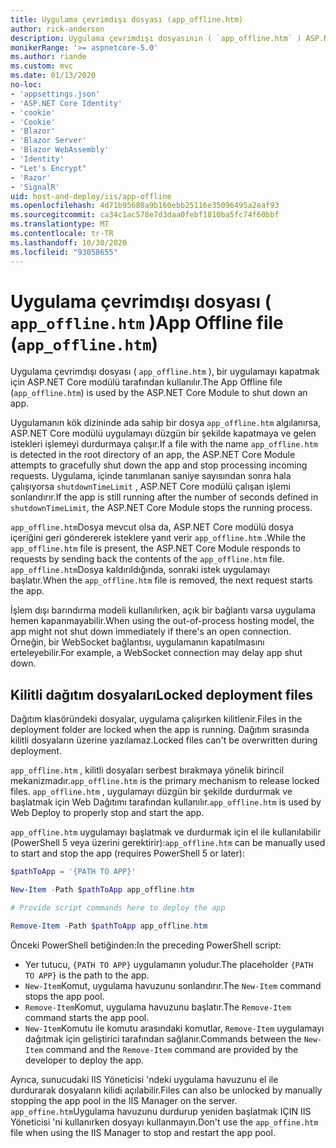 ```yaml
---
title: Uygulama çevrimdışı dosyası (app_offline.htm)
author: rick-anderson
description: Uygulama çevrimdışı dosyasının ( `app_offline.htm` ) ASP.NET Core modülüyle nasıl çalıştığını öğrenin.
monikerRange: '>= aspnetcore-5.0'
ms.author: riande
ms.custom: mvc
ms.date: 01/13/2020
no-loc:
- 'appsettings.json'
- 'ASP.NET Core Identity'
- 'cookie'
- 'Cookie'
- 'Blazor'
- 'Blazor Server'
- 'Blazor WebAssembly'
- 'Identity'
- "Let's Encrypt"
- 'Razor'
- 'SignalR'
uid: host-and-deploy/iis/app-offline
ms.openlocfilehash: 4d71b95680a9b160ebb25116e35096495a2eaf93
ms.sourcegitcommit: ca34c1ac578e7d3daa0febf1810ba5fc74f60bbf
ms.translationtype: MT
ms.contentlocale: tr-TR
ms.lasthandoff: 10/30/2020
ms.locfileid: "93058655"
---
```

# <a name="app-offline-file-app_offlinehtm"></a><span data-ttu-id="9c39f-103">Uygulama çevrimdışı dosyası ( `app_offline.htm` )</span><span class="sxs-lookup"><span data-stu-id="9c39f-103">App Offline file (`app_offline.htm`)</span></span>

<span data-ttu-id="9c39f-104">Uygulama çevrimdışı dosyası ( `app_offline.htm` ), bir uygulamayı kapatmak için ASP.NET Core modülü tarafından kullanılır.</span><span class="sxs-lookup"><span data-stu-id="9c39f-104">The App Offline file (`app_offline.htm`) is used by the ASP.NET Core Module to shut down an app.</span></span>

<span data-ttu-id="9c39f-105">Uygulamanın kök dizininde ada sahip bir dosya `app_offline.htm` algılanırsa, ASP.NET Core modülü uygulamayı düzgün bir şekilde kapatmaya ve gelen istekleri işlemeyi durdurmaya çalışır.</span><span class="sxs-lookup"><span data-stu-id="9c39f-105">If a file with the name `app_offline.htm` is detected in the root directory of an app, the ASP.NET Core Module attempts to gracefully shut down the app and stop processing incoming requests.</span></span> <span data-ttu-id="9c39f-106">Uygulama, içinde tanımlanan saniye sayısından sonra hala çalışıyorsa `shutdownTimeLimit` , ASP.NET Core modülü çalışan işlemi sonlandırır.</span><span class="sxs-lookup"><span data-stu-id="9c39f-106">If the app is still running after the number of seconds defined in `shutdownTimeLimit`, the ASP.NET Core Module stops the running process.</span></span>

<span data-ttu-id="9c39f-107">`app_offline.htm`Dosya mevcut olsa da, ASP.NET Core modülü dosya içeriğini geri göndererek isteklere yanıt verir `app_offline.htm` .</span><span class="sxs-lookup"><span data-stu-id="9c39f-107">While the `app_offline.htm` file is present, the ASP.NET Core Module responds to requests by sending back the contents of the `app_offline.htm` file.</span></span> <span data-ttu-id="9c39f-108">`app_offline.htm`Dosya kaldırıldığında, sonraki istek uygulamayı başlatır.</span><span class="sxs-lookup"><span data-stu-id="9c39f-108">When the `app_offline.htm` file is removed, the next request starts the app.</span></span>

<span data-ttu-id="9c39f-109">İşlem dışı barındırma modeli kullanılırken, açık bir bağlantı varsa uygulama hemen kapanmayabilir.</span><span class="sxs-lookup"><span data-stu-id="9c39f-109">When using the out-of-process hosting model, the app might not shut down immediately if there's an open connection.</span></span> <span data-ttu-id="9c39f-110">Örneğin, bir WebSocket bağlantısı, uygulamanın kapatılmasını erteleyebilir.</span><span class="sxs-lookup"><span data-stu-id="9c39f-110">For example, a WebSocket connection may delay app shut down.</span></span>

## <a name="locked-deployment-files"></a><span data-ttu-id="9c39f-111">Kilitli dağıtım dosyaları</span><span class="sxs-lookup"><span data-stu-id="9c39f-111">Locked deployment files</span></span>

<span data-ttu-id="9c39f-112">Dağıtım klasöründeki dosyalar, uygulama çalışırken kilitlenir.</span><span class="sxs-lookup"><span data-stu-id="9c39f-112">Files in the deployment folder are locked when the app is running.</span></span> <span data-ttu-id="9c39f-113">Dağıtım sırasında kilitli dosyaların üzerine yazılamaz.</span><span class="sxs-lookup"><span data-stu-id="9c39f-113">Locked files can't be overwritten during deployment.</span></span>

<span data-ttu-id="9c39f-114">`app_offline.htm` , kilitli dosyaları serbest bırakmaya yönelik birincil mekanizmadır.</span><span class="sxs-lookup"><span data-stu-id="9c39f-114">`app_offline.htm` is the primary mechanism to release locked files.</span></span> <span data-ttu-id="9c39f-115">`app_offline.htm` , uygulamayı düzgün bir şekilde durdurmak ve başlatmak için Web Dağıtımı tarafından kullanılır.</span><span class="sxs-lookup"><span data-stu-id="9c39f-115">`app_offline.htm` is used by Web Deploy to properly stop and start the app.</span></span>

<span data-ttu-id="9c39f-116">`app_offline.htm` uygulamayı başlatmak ve durdurmak için el ile kullanılabilir (PowerShell 5 veya üzerini gerektirir):</span><span class="sxs-lookup"><span data-stu-id="9c39f-116">`app_offline.htm` can be manually used to start and stop the app (requires PowerShell 5 or later):</span></span>

```powershell
$pathToApp = '{PATH TO APP}'

New-Item -Path $pathToApp app_offline.htm

# Provide script commands here to deploy the app

Remove-Item -Path $pathToApp app_offline.htm
```

<span data-ttu-id="9c39f-117">Önceki PowerShell betiğinden:</span><span class="sxs-lookup"><span data-stu-id="9c39f-117">In the preceding PowerShell script:</span></span>

* <span data-ttu-id="9c39f-118">Yer tutucu, `{PATH TO APP}` uygulamanın yoludur.</span><span class="sxs-lookup"><span data-stu-id="9c39f-118">The placeholder `{PATH TO APP}` is the path to the app.</span></span>
* <span data-ttu-id="9c39f-119">`New-Item`Komut, uygulama havuzunu sonlandırır.</span><span class="sxs-lookup"><span data-stu-id="9c39f-119">The `New-Item` command stops the app pool.</span></span>
* <span data-ttu-id="9c39f-120">`Remove-Item`Komut, uygulama havuzunu başlatır.</span><span class="sxs-lookup"><span data-stu-id="9c39f-120">The `Remove-Item` command starts the app pool.</span></span>
* <span data-ttu-id="9c39f-121">`New-Item`Komutu ile komutu arasındaki komutlar, `Remove-Item` uygulamayı dağıtmak için geliştirici tarafından sağlanır.</span><span class="sxs-lookup"><span data-stu-id="9c39f-121">Commands between the `New-Item` command and the `Remove-Item` command are provided by the developer to deploy the app.</span></span>

<span data-ttu-id="9c39f-122">Ayrıca, sunucudaki IIS Yöneticisi 'ndeki uygulama havuzunu el ile durdurarak dosyaların kilidi açılabilir.</span><span class="sxs-lookup"><span data-stu-id="9c39f-122">Files can also be unlocked by manually stopping the app pool in the IIS Manager on the server.</span></span> <span data-ttu-id="9c39f-123">`app_offine.htm`Uygulama havuzunu durdurup yeniden başlatmak IÇIN IIS Yöneticisi 'ni kullanırken dosyayı kullanmayın.</span><span class="sxs-lookup"><span data-stu-id="9c39f-123">Don't use the `app_offine.htm` file when using the IIS Manager to stop and restart the app pool.</span></span>
